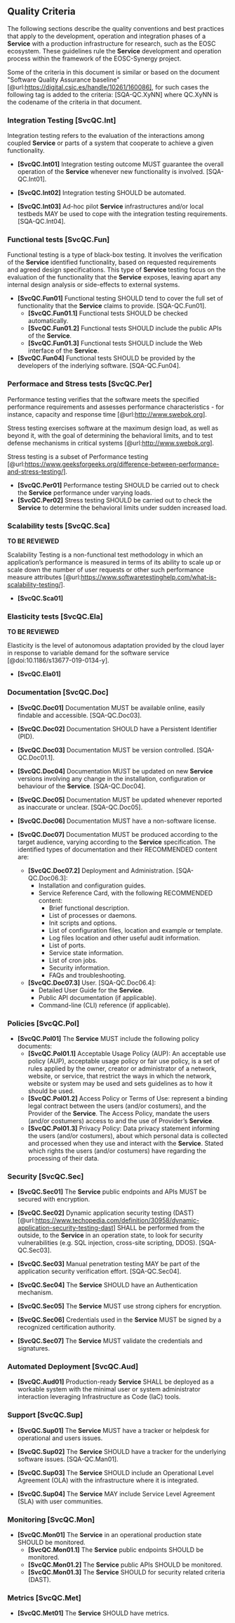 ## Quality Criteria

The following sections describe the quality conventions and best
practices that apply to the development, operation and integration
phases of a **Service** with a production infrastructure for research,
such as the EOSC ecosystem. These guidelines rule the **Service** development
and operation process within the framework of the EOSC-Synergy project.

Some of the criteria in this document is similar or based on the
document "Software Quality Assurance baseline"
[@url:https://digital.csic.es/handle/10261/160086], for such cases the
following tag is added to the criteria: [SQA-QC.XyNN] where QC.XyNN is
the codename of the criteria in that document.

### Integration Testing [SvcQC.Int]

Integration testing refers to the evaluation of the interactions among
coupled **Service** or parts of a system that cooperate to achieve a given
functionality.

* **[SvcQC.Int01]** Integration testing outcome MUST guarantee the overall
operation of the  **Service** whenever new functionality is involved. [SQA-QC.Int01].

* **[SvcQC.Int02]** Integration testing SHOULD be automated.

* **[SvcQC.Int03]** Ad-hoc pilot **Service** infrastructures and/or local
testbeds MAY be used to cope with the integration testing requirements. [SQA-QC.Int04].

### Functional tests [SvcQC.Fun]
Functional testing is a type of black-box testing. It involves the verification
of the **Service** identified functionality, based on requested requirements and
agreed design specifications. This type of **Service** testing focus on the evaluation
of the functionality that the **Service** exposes, leaving apart any internal
design analysis or side-effects to external systems.

* **[SvcQC.Fun01]** Functional testing SHOULD tend to cover the full set of functionality that
  the **Service** claims to provide. [SQA-QC.Fun01].
  * **[SvcQC.Fun01.1]** Functional tests SHOULD be checked automatically.
  * **[SvcQC.Fun01.2]** Functional tests SHOULD include the public APIs of the **Service**.
  * **[SvcQC.Fun01.3]** Functional tests SHOULD include the Web interface of the **Service**.
* **[SvcQC.Fun04]** Functional tests SHOULD be provided by the developers of the inderlying
  software. [SQA-QC.Fun04].

### Performace and Stress tests [SvcQC.Per]

Performance testing verifies that the software meets the specified performance
requirements and assesses performance characteristics - for instance,
capacity and response time [@url:http://www.swebok.org].

Stress testing exercises software at the maximum design load, as well as beyond it,
with the goal of determining the behavioral limits, and to test defense
mechanisms in critical systems [@url:http://www.swebok.org].

Stress testing is a subset of Performance testing
[@url:https://www.geeksforgeeks.org/difference-between-performance-and-stress-testing/].

* **[SvcQC.Per01]** Performance testing SHOULD be carried out to check the
  **Service** performance under varying loads.
* **[SvcQC.Per02]** Stress testing SHOULD be carried out to check the
  **Service** to determine the behavioral limits under sudden increased load.

### Scalability tests [SvcQC.Sca]

**TO BE REVIEWED**

Scalability Testing is a non-functional test methodology in which an
application’s performance is measured in terms of its ability to scale
up or scale down the number of user requests or other such performance
measure attributes [@url:https://www.softwaretestinghelp.com/what-is-scalability-testing/].

* **[SvcQC.Sca01]**

### Elasticity tests [SvcQC.Ela]

**TO BE REVIEWED**

Elasticity is the level of autonomous adaptation provided by the
cloud layer in response to variable demand for the software
service [@doi:10.1186/s13677-019-0134-y].

* **[SvcQC.Ela01]**

### Documentation [SvcQC.Doc]

* **[SvcQC.Doc01]** Documentation MUST be available online, easily
findable and accessible. [SQA-QC.Doc03].

* **[SvcQC.Doc02]** Documentation SHOULD have a Persistent Identifier (PID).

* **[SvcQC.Doc03]** Documentation MUST be version controlled. [SQA-QC.Doc01.1].

* **[SvcQC.Doc04]** Documentation MUST be updated on new **Service** versions
involving any change in the installation, configuration or behaviour of
the **Service**. [SQA-QC.Doc04].

* **[SvcQC.Doc05]** Documentation MUST be updated whenever reported
as inaccurate or unclear. [SQA-QC.Doc05].

* **[SvcQC.Doc06]** Documentation MUST have a non-software license.

* **[SvcQC.Doc07]** Documentation MUST be produced according to the
target audience, varying according to the **Service** specification.
The identified types of documentation and their RECOMMENDED content are:

  * **[SvcQC.Doc07.2]** Deployment and Administration. [SQA-QC.Doc06.3]:
    * Installation and configuration guides.
    * Service Reference Card, with the following RECOMMENDED content:
      * Brief functional description.
      * List of processes or daemons.
      * Init scripts and options.
      * List of configuration files, location and example or template.
      * Log files location and other useful audit information.
      * List of ports.
      * Service state information.
      * List of cron jobs.
      * Security information.
      * FAQs and troubleshooting.
  * **[SvcQC.Doc07.3]** User. [SQA-QC.Doc06.4]:
    * Detailed User Guide for the **Service**.
    * Public API documentation (if applicable).
    * Command-line (CLI) reference (if applicable).

### Policies [SvcQC.Pol]

* **[SvcQC.Pol01]** The **Service** MUST include the following policy documents:
  * **[SvcQC.Pol01.1]** Acceptable Usage Policy (AUP): An acceptable use policy (AUP),
  acceptable usage policy or fair use policy, is a set of rules applied by the owner, creator or 
  administrator of a network, website, or service, that restrict the ways in which the network, 
  website or system may be used and sets guidelines as to how it should be used. 
  * **[SvcQC.Pol01.2]** Access Policy or Terms of Use: represent a binding legal
  contract between the users (and/or costumers), and the Provider of the **Service**.
  The Access Policy, mandate the users (and/or costumers) access to and the use of
  Provider’s **Service**.
  * **[SvcQC.Pol01.3]** Privacy Policy: Data privacy statement informing the users
  (and/or costumers), about which personal data is collected and processed when they
  use and interact with the **Service**. Stated which rights the users (and/or costumers)
  have regarding the processing of their data.

### Security [SvcQC.Sec]

* **[SvcQC.Sec01]** The **Service** public endpoints and APIs MUST be secured
with encryption.

* **[SvcQC.Sec02]** Dynamic application security testing (DAST)
[@url:https://www.techopedia.com/definition/30958/dynamic-application-security-testing-dast]
SHALL be performed from the outside, to the **Service** in an operation
state, to look for security vulnerabilities (e.g. SQL injection,
cross-site scripting, DDOS). [SQA-QC.Sec03].

* **[SvcQC.Sec03]** Manual penetration testing MAY be part of the
application security  verification effort. [SQA-QC.Sec04].

* **[SvcQC.Sec04]** The **Service** SHOULD have an Authentication mechanism.

* **[SvcQC.Sec05]** The **Service** MUST use strong ciphers for encryption.

* **[SvcQC.Sec06]** Credentials used in the **Service** MUST be signed by
a recognized certification authority.

* **[SvcQC.Sec07]** The **Service** MUST validate the credentials and signatures.

### Automated Deployment [SvcQC.Aud]

* **[SvcQC.Aud01]** Production-ready **Service** SHALL be deployed as
a workable system with the minimal user or system administrator interaction
leveraging Infrastructure as Code (IaC) tools.

### Support [SvcQC.Sup]

* **[SvcQC.Sup01]** The **Service** MUST have a tracker or helpdesk
for operational and users issues.

* **[SvcQC.Sup02]** The **Service** SHOULD have a tracker for the
underlying software issues. [SQA-QC.Man01].

* **[SvcQC.Sup03]** The **Service** SHOULD include an Operational
Level Agreement (OLA) with the infrastructure where it is integrated.

* **[SvcQC.Sup04]** The **Service** MAY include Service Level
Agreement (SLA) with user communities.

### Monitoring [SvcQC.Mon]

* **[SvcQC.Mon01]** The **Service** in an operational production state SHOULD be monitored.
  * **[SvcQC.Mon01.1]** The **Service** public endpoints SHOULD be monitored.
  * **[SvcQC.Mon01.2]** The **Service** public APIs SHOULD be monitored.
  * **[SvcQC.Mon01.3]** The **Service** SHOULD for security related criteria (DAST).

### Metrics [SvcQC.Met]

* **[SvcQC.Met01]** The **Service** SHOULD have metrics.
